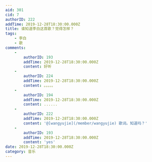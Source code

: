 ```yaml
---
aid: 301
cid: 7
authorID: 222
addTime: 2019-12-28T18:30:00.000Z
title: 谁知道李白这首歌？觉得怎样？
tags:
    - 李白
    - 歌
comments:
    -
        authorID: 193
        addTime: 2019-12-28T18:30:00.000Z
        content: 好听
    -
        authorID: 224
        addTime: 2019-12-28T18:30:00.000Z
        content: 。。。。。
    -
        authorID: 194
        addTime: 2019-12-28T18:30:00.000Z
        content: ......
    -
        authorID: 222
        addTime: 2019-12-28T18:30:00.000Z
        content: '@[wangyujie](/member/wangyujie) 歌词。知道吗？'
    -
        authorID: 193
        addTime: 2019-12-28T18:30:00.000Z
        content: 'yes'
date: 2019-12-28T18:30:00.000Z
category: 音乐
---
```



